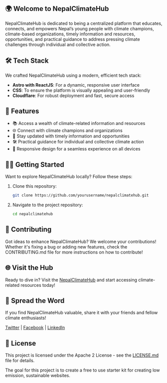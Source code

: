 ## 🌍 Welcome to NepalClimateHub

NepalClimateHub is dedicated to being a centralized platform that educates, connects, and empowers Nepal’s young people with climate champions, climate-based organizations, timely information and resources, opportunities, and practical guidance to address pressing climate challenges through individual and collective action.


## 🛠️ Tech Stack

We crafted NepalClimateHub using a modern, efficient tech stack:

- **Astro with ReactJS**: For a dynamic, responsive user interface
- **CSS**: To ensure the platform is visually appealing and user-friendly
- **Cloudflare**: For robust deployment and fast, secure access

## 🔮 Features

- 📚 Access a wealth of climate-related information and resources
- 🌐 Connect with climate champions and organizations
- 📅 Stay updated with timely information and opportunities
- 🛠️ Practical guidance for individual and collective climate action
- 📱 Responsive design for a seamless experience on all devices

## 🏃‍♂️ Getting Started

Want to explore NepalClimateHub locally? Follow these steps:

1. Clone this repository:

    ```bash
    git clone https://github.com/yourusername/nepalclimatehub.git
    ```

2. Navigate to the project repository:

    ```bash
    cd nepalclimatehub
    ```

## 🤝 Contributing

Got ideas to enhance NepalClimateHub? We welcome your contributions! Whether it's fixing a bug or adding new features, check the CONTRIBUTING.md file for more instructions on how to contribute! 

## 🌐 Visit the Hub

Ready to dive in? Visit the [NepalClimateHub](https://nepalclimatehub.pages.dev/) and start accessing climate-related resources today!


## 📣 Spread the Word

If you find NepalClimateHub valuable, share it with your friends and fellow climate enthusiasts!

[Twitter](#) | [Facebook](#) | [LinkedIn](#)

## 📜 License

This project is licensed under the Apache 2 License - see the [LICENSE.md](LICENSE.md) file for details.


The goal for this project is to create a free to use starter kit for creating low emission, sustainable websites.



